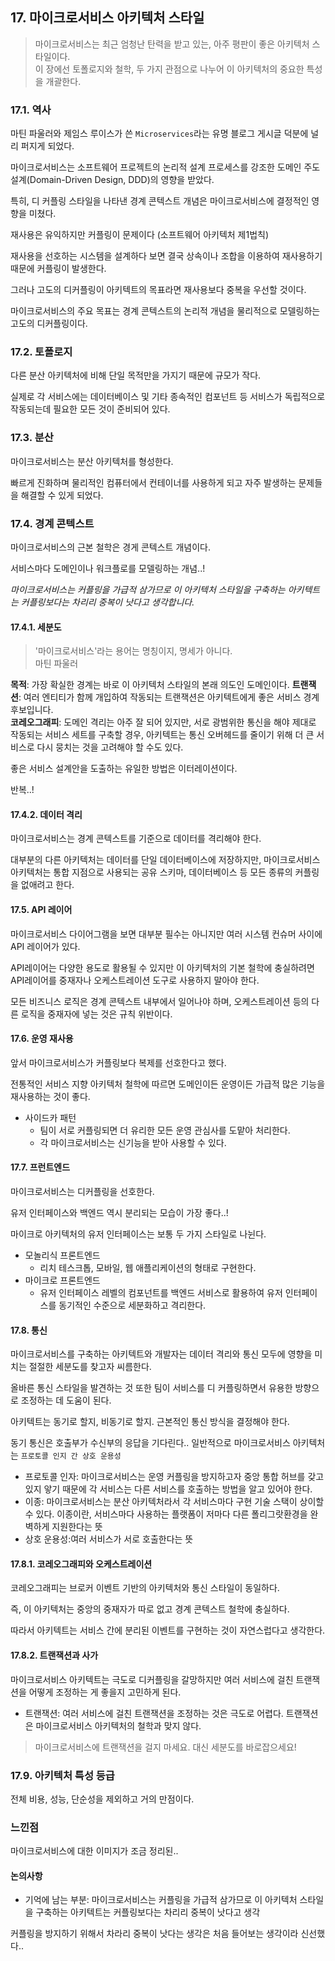 ## 17. 마이크로서비스 아키텍처 스타일

> 마이크로서비스는 최근 엄청난 탄력을 받고 있는, 아주 평판이 좋은 아키텍처 스타일이다.  
> 이 장에선 토폴로지와 철학, 두 가지 관점으로 나누어 이 아키텍처의 중요한 특성을 개괄한다.

### 17.1. 역사

마틴 파울러와 제임스 루이스가 쓴 `Microservices`라는 유명 블로그 게시글 덕분에 널리 퍼지게 되었다.

마이크로서비스는 소프트웨어 프로젝트의 논리적 설계 프로세스를 강조한 도메인 주도 설계(Domain-Driven Design, DDD)의 영향을 받았다.

특히, 디 커플링 스타일을 나타낸 경계 콘텍스트 개념은 마이크로서비스에 결정적인 영향을 미쳤다.

재사용은 유익하지만 커플링이 문제이다 (소프트웨어 아키텍처 제1법칙)

재사용을 선호하는 시스템을 설계하다 보면 결국 상속이나 조합을 이용하여 재사용하기 때문에 커플링이 발생한다.

그러나 고도의 디커플링이 아키텍트의 목표라면 재사용보다 중복을 우선할 것이다.

마이크로서비스의 주요 목표는 경계 콘텍스트의 논리적 개념을 물리적으로 모델링하는 고도의 디커플링이다.

### 17.2. 토폴로지

다른 분산 아키텍처에 비해 단일 목적만을 가지기 때문에 규모가 작다.

실제로 각 서비스에는 데이터베이스 및 기타 종속적인 컴포넌트 등 서비스가 독립적으로 작동되는데 필요한 모든 것이 준비되어 있다.

### 17.3. 분산

마이크로서비스는 분산 아키텍처를 형성한다.

빠르게 진화하며 물리적인 컴퓨터에서 컨테이너를 사용하게 되고 자주 발생하는 문제들을 해결할 수 있게 되었다.

### 17.4. 경계 콘텍스트

마이크로서비스의 근본 철학은 경게 콘텍스트 개념이다.

서비스마다 도메인이나 워크플로를 모델링하는 개념..!

*마이크로서비스는 커플링을 가급적 삼가므로 이 아키텍처 스타일을 구축하는 아키텍트는 커플링보다는 차리리 중복이 낫다고 생각합니다.*

#### 17.4.1. 세분도

> '마이크로서비스'라는 용어는 명칭이지, 명세가 아니다.  
> 마틴 파울러

**목적**: 가장 확실한 경계는 바로 이 아키텍처 스타일의 본래 의도인 도메인이다.
**트랜잭션**: 여러 엔티티가 함께 개입하여 작동되는 트랜잭션은 아키텍트에게 좋은 서비스 경계 후보입니다.  
**코레오그래피**: 도메인 격리는 아주 잘 되어 있지만, 서로 광범위한 통신을 해야 제대로 작동되는 서비스 세트를 구축할 경우, 아키텍트는 통신 오버헤드를 줄이기 위해 더 큰 서비스로 다시 뭉치는 것을 고려해야 할 수도 있다.

좋은 서비스 설계안을 도출하는 유일한 방법은 이터레이션이다.

반복..!

#### 17.4.2. 데이터 격리

마이크로서비스는 경계 콘텍스트를 기준으로 데이터를 격리해야 한다.

대부분의 다른 아키텍처는 데이터를 단일 데이터베이스에 저장하지만, 마이크로서비스 아키텍처는 통합 지점으로 사용되는 공유 스키마, 데이터베이스 등 모든 종류의 커플링을 없애려고 한다.

#### 17.5. API 레이어

마이크로서비스 다이어그램을 보면 대부분 필수는 아니지만 여러 시스템 컨슈머 사이에 API 레이어가 있다.

API레이어는 다양한 용도로 활용될 수 있지만 이 아키텍처의 기본 철학에 충실하려면 API레이어를 중재자나 오케스트레이션 도구로 사용하지 말아야 한다.

모든 비즈니스 로직은 경계 콘텍스트 내부에서 일어나야 하며, 오케스트레이션 등의 다른 로직을 중재자에 넣는 것은 규칙 위반이다.

#### 17.6. 운영 재사용

앞서 마이크로서비스가 커플링보다 복제를 선호한다고 했다.

전통적인 서비스 지향 아키텍처 철학에 따르면 도메인이든 운영이든 가급적 많은 기능을 재사용하는 것이 좋다.

- 사이드카 패턴
  - 팀이 서로 커플링되면 더 유리한 모든 운영 관심사를 도맡아 처리한다.
  - 각 마이크로서비스는 신기능을 받아 사용할 수 있다.

#### 17.7. 프런트엔드

마이크로서비스는 디커플링을 선호한다.

유저 인터페이스와 백엔드 역시 분리되는 모습이 가장 좋다..!

마이크로 아키텍처의 유저 인터페이스는 보통 두 가지 스타일로 나뉜다.

- 모놀리식 프론트엔드
  - 리치 테스크톱, 모바일, 웹 애플리케이션의 형태로 구현한다.
- 마이크로 프론트엔드
  - 유저 인터페이스 레벨의 컴포넌트를 백엔드 서비스로 활용하여 유저 인터페이스를 동기적인 수준으로 세분화하고 격리한다.

#### 17.8. 통신

마이크로서비스를 구축하는 아키텍트와 개발자는 데이터 격리와 통신 모두에 영향을 미치는 절절한 세분도를 찾고자 씨름한다.

올바른 통신 스타일을 발견하는 것 또한 팀이 서비스를 디 커플링하면서 유용한 방향으로 조정하는 데 도움이 된다.

아키텍트는 동기로 할지, 비동기로 할지. 근본적인 통신 방식을 결정해야 한다.

동기 통신은 호출부가 수신부의 응답을 기다린다.. 일반적으로 마이크로서비스 아키텍처는 `프로토콜 인지 간 상호 운용성`

- 프로토콜 인자: 마이크로서비스는 운영 커플링을 방지하고자 중앙 통합 허브를 갖고 있지 앟기 때문에 각 서비스는 다른 서비스를 호출하는 방법을 알고 있어야 한다.
- 이종: 마이크로서비스는 분산 아키텍처라서 각 서비스마다 구현 기술 스택이 상이할 수 있다. 이종이란, 서비스마다 사용하는 플랫폼이 저마다 다른 폴리그랏환경을 완벽하게 지원한다는 뜻
- 상호 운용성:여러 서비스가 서로 호출한다는 뜻

#### 17.8.1. 코레오그래피와 오케스트레이션

코레오그래피는 브로커 이벤트 기반의 아키텍처와 통신 스타일이 동일하다.

즉, 이 아키텍처는 중앙의 중재자가 따로 없고 경계 콘텍스트 철학에 충실하다.

따라서 아키텍트는 서비스 간에 분리된 이벤트를 구현하는 것이 자연스럽다고 생각한다.

#### 17.8.2. 트랜잭션과 사가

마이크로서비스 아키텍트는 극도로 디커플링을 갈망하지만 여러 서비스에 걸친 트랜잭션을 어떻게 조정하는 게 좋을지 고민하게 된다.

- 트랜잭션: 여러 서비스에 걸친 트랜잭션을 조정하는 것은 극도로 어렵다. 트랜잭션은 마이크로서비스 아키텍처의 철학과 맞지 않다.

> 마이크로서비스에 트랜잭션을 걸지 마세요. 대신 세분도를 바로잡으세요!

### 17.9. 아키텍처 특성 등급

전체 비용, 성능, 단순성을 제외하고 거의 만점이다.

### 느낀점

마이크로서비스에 대한 이미지가 조금 정리된..

#### 논의사항

- 기억에 남는 부분: 마이크로서비스는 커플링을 가급적 삼가므로 이 아키텍처 스타일을 구축하는 아키텍트는 커플링보다는 차리리 중복이 낫다고 생각

커플링을 방지하기 위해서 차라리 중복이 낫다는 생각은 처음 들어보는 생각이라 신선했다..

